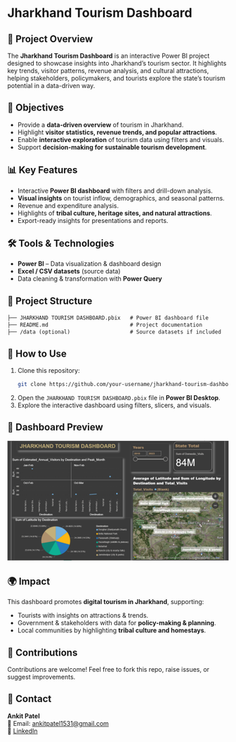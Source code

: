 # Jharkhand Tourism Dashboard

## 📌 Project Overview
The **Jharkhand Tourism Dashboard** is an interactive Power BI project designed to showcase insights into Jharkhand’s tourism sector. It highlights key trends, visitor patterns, revenue analysis, and cultural attractions, helping stakeholders, policymakers, and tourists explore the state’s tourism potential in a data-driven way.

## 🎯 Objectives
- Provide a **data-driven overview** of tourism in Jharkhand.  
- Highlight **visitor statistics, revenue trends, and popular attractions**.  
- Enable **interactive exploration** of tourism data using filters and visuals.  
- Support **decision-making for sustainable tourism development**.  

## 📊 Key Features
- Interactive **Power BI dashboard** with filters and drill-down analysis.  
- **Visual insights** on tourist inflow, demographics, and seasonal patterns.  
- Revenue and expenditure analysis.  
- Highlights of **tribal culture, heritage sites, and natural attractions**.  
- Export-ready insights for presentations and reports.  

## 🛠️ Tools & Technologies
- **Power BI** – Data visualization & dashboard design  
- **Excel / CSV datasets** (source data)  
- Data cleaning & transformation with **Power Query**  

## 📂 Project Structure
```
├── JHARKHAND TOURISM DASHBOARD.pbix   # Power BI dashboard file
├── README.md                          # Project documentation
├── /data (optional)                   # Source datasets if included
```

## 🚀 How to Use
1. Clone this repository:
   ```bash
   git clone https://github.com/your-username/jharkhand-tourism-dashboard.git
   ```
2. Open the `JHARKHAND TOURISM DASHBOARD.pbix` file in **Power BI Desktop**.  
3. Explore the interactive dashboard using filters, slicers, and visuals.  

## 📸 Dashboard Preview
![Dashboard Screenshot](https://github.com/ankitpatel0/Jharkhand-Tourism-Dashboard-PowerBI/blob/main/FIRST%20PAGE.png)
 

## 🌍 Impact
This dashboard promotes **digital tourism in Jharkhand**, supporting:  
- Tourists with insights on attractions & trends.  
- Government & stakeholders with data for **policy-making & planning**.  
- Local communities by highlighting **tribal culture and homestays**.  

## 🤝 Contributions
Contributions are welcome! Feel free to fork this repo, raise issues, or suggest improvements.  

## 📧 Contact
**Ankit Patel**  
📩 Email: ankitpatel1531@gmail.com  
🔗 [LinkedIn](https://www.linkedin.com/in/ankit-patel-03b0a7291/)  

